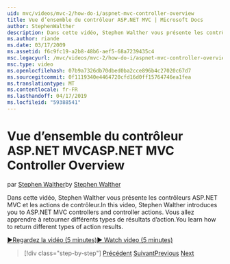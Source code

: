 ```yaml
---
uid: mvc/videos/mvc-2/how-do-i/aspnet-mvc-controller-overview
title: Vue d’ensemble du contrôleur ASP.NET MVC | Microsoft Docs
author: StephenWalther
description: Dans cette vidéo, Stephen Walther vous présente les contrôleurs ASP.NET MVC et les actions de contrôleur. Vous allez apprendre à retourner différents types de résultats d’action.
ms.author: riande
ms.date: 03/17/2009
ms.assetid: f6c9fc19-a2b8-48b6-aef5-68a7239435c4
msc.legacyurl: /mvc/videos/mvc-2/how-do-i/aspnet-mvc-controller-overview
msc.type: video
ms.openlocfilehash: 07b9a7326db70dbed0ba2cce896b4c27020c67d7
ms.sourcegitcommit: 0f1119340e4464720cfd16d0ff15764746ea1fea
ms.translationtype: MT
ms.contentlocale: fr-FR
ms.lasthandoff: 04/17/2019
ms.locfileid: "59388541"
---
```

# <a name="aspnet-mvc-controller-overview"></a><span data-ttu-id="f6c75-104">Vue d’ensemble du contrôleur ASP.NET MVC</span><span class="sxs-lookup"><span data-stu-id="f6c75-104">ASP.NET MVC Controller Overview</span></span>

<span data-ttu-id="f6c75-105">par [Stephen Walther](https://github.com/StephenWalther)</span><span class="sxs-lookup"><span data-stu-id="f6c75-105">by [Stephen Walther](https://github.com/StephenWalther)</span></span>

<span data-ttu-id="f6c75-106">Dans cette vidéo, Stephen Walther vous présente les contrôleurs ASP.NET MVC et les actions de contrôleur.</span><span class="sxs-lookup"><span data-stu-id="f6c75-106">In this video, Stephen Walther introduces you to ASP.NET MVC controllers and controller actions.</span></span> <span data-ttu-id="f6c75-107">Vous allez apprendre à retourner différents types de résultats d’action.</span><span class="sxs-lookup"><span data-stu-id="f6c75-107">You learn how to return different types of action results.</span></span>

[<span data-ttu-id="f6c75-108">&#9654;Regardez la vidéo (5 minutes)</span><span class="sxs-lookup"><span data-stu-id="f6c75-108">&#9654; Watch video (5 minutes)</span></span>](https://channel9.msdn.com/Blogs/ASP-NET-Site-Videos/aspnet-mvc-controller-overview)

> [!div class="step-by-step"]
> <span data-ttu-id="f6c75-109">[Précédent](understanding-models-views-and-controllers.md)
> [Suivant](understanding-controllers-controller-actions-and-action-results.md)</span><span class="sxs-lookup"><span data-stu-id="f6c75-109">[Previous](understanding-models-views-and-controllers.md)
[Next](understanding-controllers-controller-actions-and-action-results.md)</span></span>
